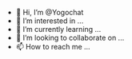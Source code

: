 - 👋 Hi, I’m @Yogochat
- 👀 I’m interested in ...
- 🌱 I’m currently learning ...
- 💞️ I’m looking to collaborate on ...
- 📫 How to reach me ...

<!---
Yogochat/Yogochat is a ✨ special ✨ repository because its `README.md` (this file) appears on your GitHub profile.
You can click the Preview link to take a look at your changes.
--->
